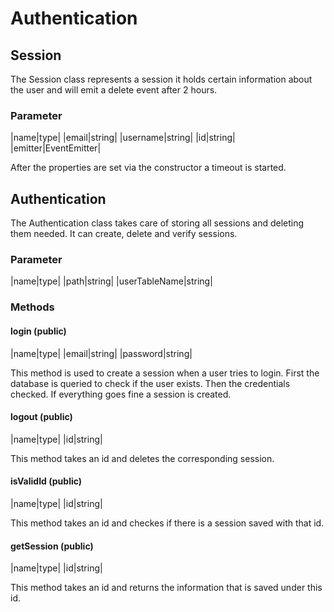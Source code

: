 # Authentication

## Session

The Session class represents a session it holds certain information about the user and will
emit a delete event after 2 hours.

### Parameter

|name|type|
|email|string|
|username|string|
|id|string|
|emitter|EventEmitter|

After the properties are set via the constructor a timeout is started.

## Authentication

The Authentication class takes care of storing all sessions and deleting them
needed. It can create, delete and verify sessions.

### Parameter

|name|type|
|path|string|
|userTableName|string|

### Methods

#### login (public)

|name|type|
|email|string|
|password|string|

This method is used to create a session when a user tries to login.
First the database is queried to check if the user exists. Then the credentials
checked. If everything goes fine a session is created.

#### logout (public)

|name|type|
|id|string|

This method takes an id and deletes the corresponding session.

#### isValidId (public)

|name|type|
|id|string|

This method takes an id and checkes if there is a session saved with that id.

#### getSession (public)

|name|type|
|id|string|

This method takes an id and returns the information that is saved under this id.